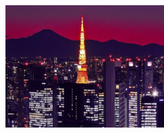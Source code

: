 <div align="center">

<img style="position:absolute" src="img/wallpaper.jpg">

<a href="https://github.com/ryo-ma/github-profile-trophy">
	<img src="https://github-profile-trophy.vercel.app/?username=4yman-el">
</a>

<img src="http://github-profile-summary-cards.vercel.app/api/cards/profile-details?username=4yman-el&theme=2077" height="180em" />

</div>